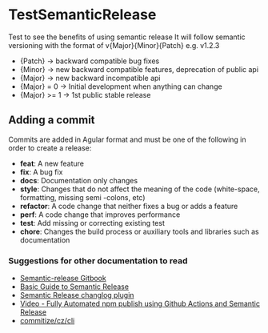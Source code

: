 # TestSemanticRelease
Test to see the benefits of using semantic release 
It will follow semantic versioning with the format of v{Major}{Minor}{Patch} e.g. v1.2.3
- {Patch} → backward compatible bug fixes
- {Minor} → new backward compatible features, deprecation of public api
- {Major} → new backward incompatible api
- {Major} = 0 → Initial development when anything can change
- {Major} >= 1 → 1st public stable release

## Adding a commit 
Commits are added in Agular format and must be one  of the following in order to create a release: 
- **feat**: A new feature
- **fix**: A bug fix
- **docs**: Documentation only changes
- **style**: Changes that do not affect the meaning of the code (white-space, formatting, missing semi -colons, etc)
- **refactor**: A code change that neither fixes a bug or adds a feature
- **perf**: A code change that improves performance
- **test**: Add missing or correcting existing test
- **chore**: Changes the build process or auxiliary tools and libraries such as documentation


### Suggestions for other documentation to read 
- [Semantic-release Gitbook](https://semantic-release.gitbook.io/semantic-release/usage/getting-started )
- [Basic Guide to Semantic Release](https://levelup.gitconnected.com/basic-guide-to-semantic-release-9e2aa7834e4b)
- [Semantic Release changlog plugin](https://github.com/semantic-release/changelog)
- [Video - Fully Automated npm publish using Github Actions and Semantic Release](https://www.youtube.com/watch?v=QZdY4XYbqLI)
- [commitize/cz/cli](https://github.com/commitizen/cz-cli)
